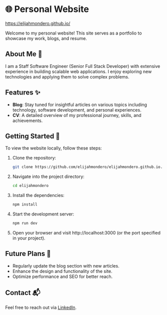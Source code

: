 # 🌐 Personal Website

https://elijahmondero.github.io/

Welcome to my personal website! This site serves as a portfolio to showcase my work, blogs, and resume.

## About Me 👤

I am a Staff Software Engineer (Senior Full Stack Developer) with extensive experience in building scalable web applications. I enjoy exploring new technologies and applying them to solve complex problems.

## Features ✨

- **Blog**: Stay tuned for insightful articles on various topics including technology, software development, and personal experiences.
- **CV**: A detailed overview of my professional journey, skills, and achievements.

## Getting Started 🚀

To view the website locally, follow these steps:

1. Clone the repository:
   ```bash
   git clone https://github.com/elijahmondero/elijahmondero.github.io.git
   ```

2. Navigate into the project directory:
   ```bash
   cd elijahmondero
   ```

3. Install the dependencies:
   ```bash
   npm install
   ```

4. Start the development server:
   ```bash
   npm run dev
   ```

5. Open your browser and visit http://localhost:3000 (or the port specified in your project).

## Future Plans 🔮

- Regularly update the blog section with new articles.
- Enhance the design and functionality of the site.
- Optimize performance and SEO for better reach.

## Contact 📬

Feel free to reach out via [LinkedIn](https://www.linkedin.com/in/elijahmondero/).